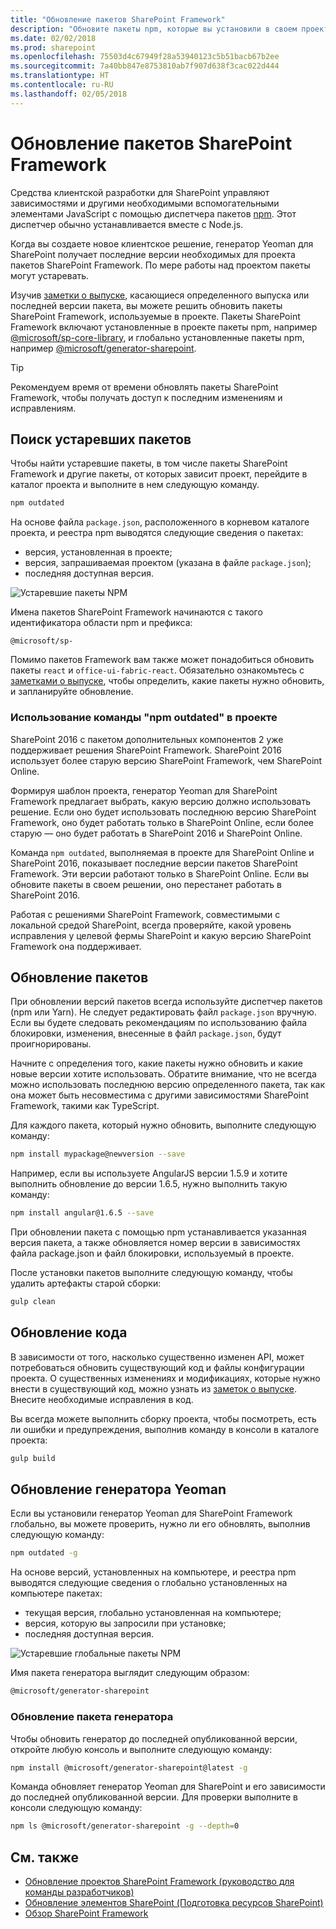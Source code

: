 ```yaml
---
title: "Обновление пакетов SharePoint Framework"
description: "Обновите пакеты npm, которые вы установили в своем проекте или глобально."
ms.date: 02/02/2018
ms.prod: sharepoint
ms.openlocfilehash: 75503d4c67949f28a53940123c5b51bacb67b2ee
ms.sourcegitcommit: 7a40bb847e8753810ab7f907d638f3cac022d444
ms.translationtype: HT
ms.contentlocale: ru-RU
ms.lasthandoff: 02/05/2018
---
```

# <a name="update-sharepoint-framework-packages"></a>Обновление пакетов SharePoint Framework

Средства клиентской разработки для SharePoint управляют зависимостями и другими необходимыми вспомогательными элементами JavaScript с помощью диспетчера пакетов [npm](https://www.npmjs.com/). Этот диспетчер обычно устанавливается вместе с Node.js.

Когда вы создаете новое клиентское решение, генератор Yeoman для SharePoint получает последние версии необходимых для проекта пакетов SharePoint Framework. По мере работы над проектом пакеты могут устаревать. 

Изучив [заметки о выпуске](https://aka.ms/spfx-release-notes), касающиеся определенного выпуска или последней версии пакета, вы можете решить обновить пакеты SharePoint Framework, используемые в проекте. Пакеты SharePoint Framework включают установленные в проекте пакеты npm, например [@microsoft/sp-core-library](https://www.npmjs.com/package/@microsoft/sp-core-library), и глобально установленные пакеты npm, например [@microsoft/generator-sharepoint](https://www.npmjs.com/package/@microsoft/generator-sharepoint). 

> [!TIP]
> Рекомендуем время от времени обновлять пакеты SharePoint Framework, чтобы получать доступ к последним изменениям и исправлениям.

## <a name="find-outdated-packages"></a>Поиск устаревших пакетов

Чтобы найти устаревшие пакеты, в том числе пакеты SharePoint Framework и другие пакеты, от которых зависит проект, перейдите в каталог проекта и выполните в нем следующую команду. 

```sh
npm outdated
```

На основе файла `package.json`, расположенного в корневом каталоге проекта, и реестра npm выводятся следующие сведения о пакетах:

* версия, установленная в проекте;
* версия, запрашиваемая проектом (указана в файле `package.json`);
* последняя доступная версия.

![Устаревшие пакеты NPM](../../images/npm-outdated-packages-list.png)

Имена пакетов SharePoint Framework начинаются с такого идентификатора области npm и префикса:

```text
@microsoft/sp-
```

Помимо пакетов Framework вам также может понадобиться обновить пакеты `react` и `office-ui-fabric-react`. Обязательно ознакомьтесь с [заметками о выпуске](https://aka.ms/spfx-release-notes), чтобы определить, какие пакеты нужно обновить, и запланируйте обновление.

### <a name="using-the-npm-outdated-command-with-a-project"></a>Использование команды "npm outdated" в проекте

SharePoint 2016 с пакетом дополнительных компонентов 2 уже поддерживает решения SharePoint Framework. SharePoint 2016 использует более старую версию SharePoint Framework, чем SharePoint Online. 

Формируя шаблон проекта, генератор Yeoman для SharePoint Framework предлагает выбрать, какую версию должно использовать решение. Если оно будет использовать последнюю версию SharePoint Framework, оно будет работать только в SharePoint Online, если более старую — оно будет работать в SharePoint 2016 и SharePoint Online.

Команда `npm outdated`, выполняемая в проекте для SharePoint Online и SharePoint 2016, показывает последние версии пакетов SharePoint Framework. Эти версии работают только в SharePoint Online. Если вы обновите пакеты в своем решении, оно перестанет работать в SharePoint 2016.

Работая с решениями SharePoint Framework, совместимыми с локальной средой SharePoint, всегда проверяйте, какой уровень исправления у целевой фермы SharePoint и какую версию SharePoint Framework она поддерживает.

## <a name="update-packages"></a>Обновление пакетов

При обновлении версий пакетов всегда используйте диспетчер пакетов (npm или Yarn). Не следует редактировать файл `package.json` вручную. Если вы будете следовать рекомендациям по использованию файла блокировки, изменения, внесенные в файл `package.json`, будут проигнорированы.

Начните с определения того, какие пакеты нужно обновить и какие новые версии хотите использовать. Обратите внимание, что не всегда можно использовать последнюю версию определенного пакета, так как она может быть несовместима с другими зависимостями SharePoint Framework, такими как TypeScript.

Для каждого пакета, который нужно обновить, выполните следующую команду:

```sh
npm install mypackage@newversion --save
```

Например, если вы используете AngularJS версии 1.5.9 и хотите выполнить обновление до версии 1.6.5, нужно выполнить такую команду:

```sh
npm install angular@1.6.5 --save
```

При обновлении пакета с помощью npm устанавливается указанная версия пакета, а также обновляется номер версии в зависимостях файла package.json и файл блокировки, используемый в проекте.

После установки пакетов выполните следующую команду, чтобы удалить артефакты старой сборки:

```sh
gulp clean
```

## <a name="update-your-code"></a>Обновление кода

В зависимости от того, насколько существенно изменен API, может потребоваться обновить существующий код и файлы конфигурации проекта. О существенных изменениях и модификациях, которые нужно внести в существующий код, можно узнать из [заметок о выпуске](https://aka.ms/spfx-release-notes). Внесите необходимые исправления в код.

Вы всегда можете выполнить сборку проекта, чтобы посмотреть, есть ли ошибки и предупреждения, выполнив команду в консоли в каталоге проекта:

```sh
gulp build
```

## <a name="update-yeoman-generator"></a>Обновление генератора Yeoman

Если вы установили генератор Yeoman для SharePoint Framework глобально, вы можете проверить, нужно ли его обновлять, выполнив следующую команду:

```sh
npm outdated -g
```

На основе версий, установленных на компьютере, и реестра npm выводятся следующие сведения о глобально установленных на компьютере пакетах:

* текущая версия, глобально установленная на компьютере;
* версия, которую вы запросили при установке;
* последняя доступная версия.

![Устаревшие глобальные пакеты NPM](../../images/npm-outdated-global-packages-list.png)

Имя пакета генератора выглядит следующим образом:

```sh
@microsoft/generator-sharepoint
```

### <a name="update-generator-package"></a>Обновление пакета генератора

Чтобы обновить генератор до последней опубликованной версии, откройте любую консоль и выполните следующую команду:

```sh
npm install @microsoft/generator-sharepoint@latest -g
```

Команда обновляет генератор Yeoman для SharePoint и его зависимости до последней опубликованной версии. Для проверки выполните в консоли следующую команду:

```sh
npm ls @microsoft/generator-sharepoint -g --depth=0
```

## <a name="see-also"></a>См. также

- [Обновление проектов SharePoint Framework (руководство для команды разработчиков)](../team-based-development-on-sharepoint-framework.md#upgrading-sharepoint-framework-projects)
- [Обновление элементов SharePoint (Подготовка ресурсов SharePoint)](provision-sharepoint-assets.md#upgrade-sharepoint-items)
- [Обзор SharePoint Framework](../sharepoint-framework-overview.md)